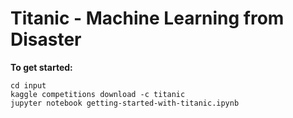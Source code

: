 # Titanic - Machine Learning from Disaster


**To get started:**
```
cd input
kaggle competitions download -c titanic
jupyter notebook getting-started-with-titanic.ipynb

```